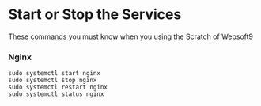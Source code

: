 # Start or Stop the Services

These commands you must know when you using the Scratch of Websoft9

### Nginx

```shell
sudo systemctl start nginx
sudo systemctl stop nginx
sudo systemctl restart nginx
sudo systemctl status nginx
```